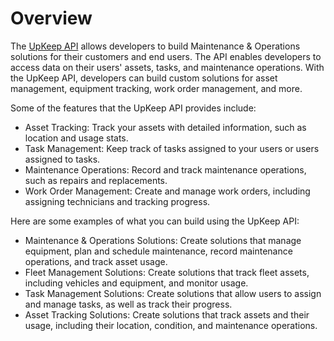 # Overview

The [UpKeep API](https://www.upkeep.com/) allows developers to build
Maintenance & Operations solutions for their customers and end users. The API
enables developers to access data on their users' assets, tasks, and
maintenance operations. With the UpKeep API, developers can build custom
solutions for asset management, equipment tracking, work order management, and
more.

Some of the features that the UpKeep API provides include:

- Asset Tracking: Track your assets with detailed information, such as location
  and usage stats.
- Task Management: Keep track of tasks assigned to your users or users assigned
  to tasks.
- Maintenance Operations: Record and track maintenance operations, such as
  repairs and replacements.
- Work Order Management: Create and manage work orders, including assigning
  technicians and tracking progress.

Here are some examples of what you can build using the UpKeep API:

- Maintenance & Operations Solutions: Create solutions that manage equipment,
  plan and schedule maintenance, record maintenance operations, and track asset
  usage.
- Fleet Management Solutions: Create solutions that track fleet assets,
  including vehicles and equipment, and monitor usage.
- Task Management Solutions: Create solutions that allow users to assign and
  manage tasks, as well as track their progress.
- Asset Tracking Solutions: Create solutions that track assets and their usage,
  including their location, condition, and maintenance operations.

